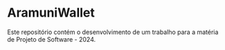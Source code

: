 # AramuniWallet
Este repositório contém o desenvolvimento de um trabalho para a matéria de Projeto de Software - 2024.
